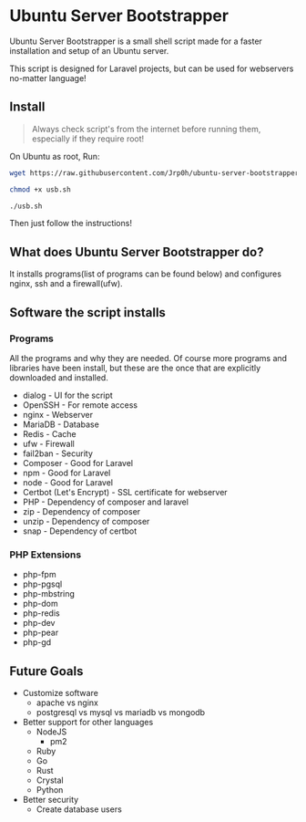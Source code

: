 # Ubuntu Server Bootstrapper

Ubuntu Server Bootstrapper is a small shell script made for a faster
installation and setup of an Ubuntu server.

This script is designed for Laravel projects,
but can be used for webservers no-matter language!

## Install

> Always check script's from the internet before running
> them, especially if they require root!

On Ubuntu as root, Run:

```bash
wget https://raw.githubusercontent.com/Jrp0h/ubuntu-server-bootstrapper/master/usb.sh

chmod +x usb.sh

./usb.sh
```

Then just follow the instructions!

## What does Ubuntu Server Bootstrapper do?

It installs programs(list of programs can be found below) and
configures nginx, ssh and a firewall(ufw).

## Software the script installs

### Programs

All the programs and why they are needed.
Of course more programs and libraries have been install,
but these are the once that are explicitly downloaded and installed.

* dialog - UI for the script
* OpenSSH - For remote access
* nginx - Webserver
* MariaDB - Database
* Redis - Cache
* ufw - Firewall
* fail2ban - Security
* Composer - Good for Laravel
* npm - Good for Laravel
* node - Good for Laravel
* Certbot (Let's Encrypt) - SSL certificate for webserver
* PHP - Dependency of composer and laravel
* zip - Dependency of composer
* unzip - Dependency of composer
* snap - Dependency of certbot

### PHP Extensions

* php-fpm
* php-pgsql
* php-mbstring
* php-dom
* php-redis
* php-dev
* php-pear
* php-gd

## Future Goals

* Customize software
  * apache vs nginx
  * postgresql vs mysql vs mariadb vs mongodb
* Better support for other languages
  * NodeJS
    * pm2
  * Ruby
  * Go
  * Rust
  * Crystal
  * Python
* Better security
  * Create database users
